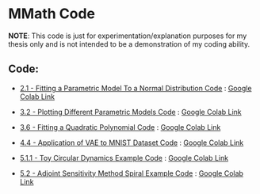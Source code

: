 # MMath Code

**NOTE**: This code is just for experimentation/explanation purposes for my thesis only and is not intended to be a demonstration of my coding ability.

## Code:

 - [2.1 - Fitting a Parametric Model To a Normal Distribution Code](https://github.com/DarrahK/MMath-Code/blob/main/Gaus_Example.ipynb)
 : [Google Colab Link](https://colab.research.google.com/github/DarrahK/MMath-Code/blob/main/Gaus_Example.ipynb)
 
 - [3.2 - Plotting Different Parametric Models Code](https://github.com/DarrahK/MMath-Code/blob/main/Plot_Parametric_Models.ipynb)
: [Google Colab Link](https://colab.research.google.com/github/DarrahK/MMath-Code/blob/main/Plot_Parametric_Models.ipynb)

 - [3.6 - Fitting a Quadratic Polynomial Code](https://github.com/DarrahK/MMath-Code/blob/main/Quad_Poly_Example.ipynb)
: [Google Colab Link](https://colab.research.google.com/github/DarrahK/MMath-Code/blob/main/Quad_Poly_Example.ipynb)

- [4.4 - Application of VAE to MNIST Dataset Code](https://github.com/DarrahK/MMath-Code/blob/main/VAE_Applied_To_MNIST_Example.ipynb)
: [Google Colab Link](https://colab.research.google.com/github/DarrahK/MMath-Code/blob/main/VAE_Applied_To_MNIST_Example.ipynb)

 - [5.1.1 - Toy Circular Dynamics Example Code](https://github.com/DarrahK/MMath-Code/blob/main/ODE_Toy_Example.ipynb)
: [Google Colab Link](https://colab.research.google.com/github/DarrahK/MMath-Code/blob/main/ODE_Toy_Example.ipynb)

- [5.2 - Adjoint Sensitivity Method Spiral Example Code](https://github.com/DarrahK/MMath-Code/blob/main/Adjoint_Method_Example.ipynb)
: [Google Colab Link](https://colab.research.google.com/github/DarrahK/MMath-Code/blob/main/Adjoint_Method_Example.ipynb)

